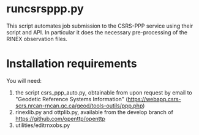 # runcsrsppp.py
This script automates job submission to the CSRS-PPP service using their script and API.
In particular it does the necessary pre-processing of the RINEX observation files.

# Installation requirements
You will need:
 1. the script csrs_ppp_auto.py, obtainable from upon request by email to "Geodetic Reference Systems Information" (https://webapp.csrs-scrs.nrcan-rncan.gc.ca/geod/tools-outils/ppp.php)
 2. rinexlib.py and ottplib.py, available from the develop branch of https://github.com/openttp/openttp
 3. utilities/editrnxobs.py 
